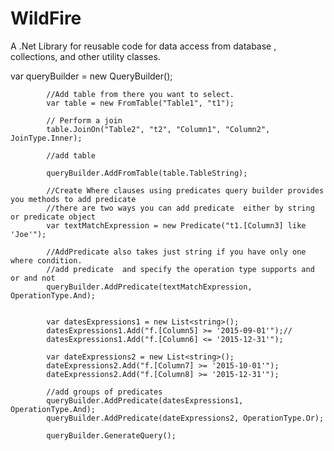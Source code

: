 # WildFire
A .Net Library for reusable code for data access from database , collections, and other utility classes.

var queryBuilder = new QueryBuilder();

            //Add table from there you want to select.
            var table = new FromTable("Table1", "t1");

            // Perform a join 
            table.JoinOn("Table2", "t2", "Column1", "Column2", JoinType.Inner);

            //add table

            queryBuilder.AddFromTable(table.TableString);

            //Create Where clauses using predicates query builder provides you methods to add predicate
            //there are two ways you can add predicate  either by string or predicate object
            var textMatchExpression = new Predicate("t1.[Column3] like 'Joe'");

            //AddPredicate also takes just string if you have only one where condition.
            //add predicate  and specify the operation type supports and or and not
            queryBuilder.AddPredicate(textMatchExpression, OperationType.And);


            var datesExpressions1 = new List<string>();
            datesExpressions1.Add("f.[Column5] >= '2015-09-01'");//
            datesExpressions1.Add("f.[Column6] <= '2015-12-31'");

            var dateExpressions2 = new List<string>();
            dateExpressions2.Add("f.[Column7] >= '2015-10-01'");
            dateExpressions2.Add("f.[Column8] >= '2015-12-31'");

            //add groups of predicates
            queryBuilder.AddPredicate(datesExpressions1, OperationType.And);
            queryBuilder.AddPredicate(dateExpressions2, OperationType.Or);

            queryBuilder.GenerateQuery();
